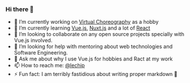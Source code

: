 ### Hi there 👋

- 🔭 I’m currently working on [Virtual Choreography](https://www.virtualchoreography.com/) as a hobby
- 🌱 I’m currently learning [Vue.js](https://vuejs.org/), [Nuxt.js](https://nuxtjs.org/) and a lot of [React](https://reactjs.org/)
- 👯 I’m looking to collaborate on any open source projects specially with Vue.js involved.
- 🤔 I’m looking for help with mentoring about web technologies and Software Engineering.
- 💬 Ask me about why I use Vue.js for hobbies and Ract at my work
- 📫 How to reach me: [@lechip](https://twitter.com/lechip)
- ⚡ Fun fact: I am terribly fastidious about writing proper markdown 🤖
